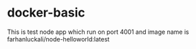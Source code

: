 # docker-basic
This is test node app which run on port 4001 and image name is farhanluckali/node-helloworld:latest
